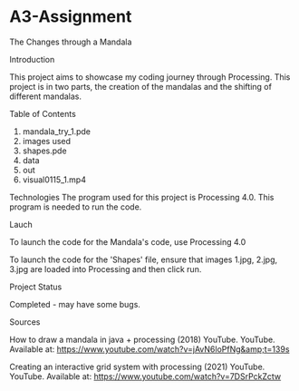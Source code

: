 # A3-Assignment
The Changes through a Mandala

Introduction
  
  This project aims to showcase my coding journey through Processing. This project is in two parts, the creation of the mandalas and the shifting of different mandalas.

Table of Contents
  1. mandala_try_1.pde
  2. images used
  3. shapes.pde
  4. data
  5. out
  6. visual0115_1.mp4

Technologies
  The program used for this project is Processing 4.0. This program is needed to run the code.

Lauch
  
  To launch the code for the Mandala's code, use Processing 4.0
  
  To launch the code for the 'Shapes' file, ensure that images 1.jpg, 2.jpg, 3.jpg are loaded into Processing and then click run.

Project Status
 
 Completed - may have some bugs.
  
Sources

How to draw a mandala in java + processing (2018) YouTube. YouTube. Available at: https://www.youtube.com/watch?v=jAvN6loPfNg&amp;t=139s    

Creating an interactive grid system with processing (2021) YouTube. YouTube. Available at: https://www.youtube.com/watch?v=7DSrPckZctw 
